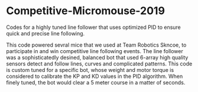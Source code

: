# Competitive-Micromouse-2019
Codes for a highly tuned line follower that uses optimized PID to ensure quick and precise line following.

This code powered sevral mice that we used at Team Robotics Skncoe, to participate in and win competitive line following events. The line follower was a sophisticatedly desined, balanced bot that used 6-array high quality sensors detect and follow lines, curves and complicated patterns. This code is custom tuned for a specific bot, whose weight and motor torque is considered to calibrate the KP and KD values in the PID algorithm. When finely tuned, the bot would clear a 5 meter course in a matter of seconds.
